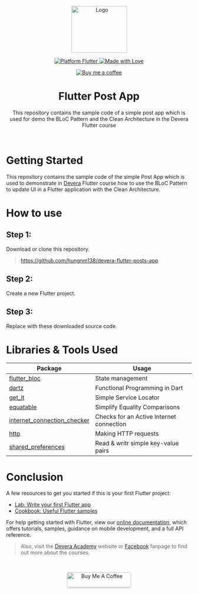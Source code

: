 <p align="center">
  <a href="https://devera.vn/">
    <img src="https://i.ibb.co/g9xNY1k/Devera-Logo.png" alt="Logo" width=151 height=127/>
  </a>
</p>

<p align="center">
  <a href="https://flutter.dev">
    <img src="https://img.shields.io/badge/Platform-Flutter-02569B?logo=flutter" alt="Platform Flutter"/>
  </a>
  <a href="https://flutter.dev">
    <img src="https://img.shields.io/badge/Made%20with-Love-1f425f.svg" alt="Made with Love" />
  </a>
<p>

<p align="center">
  <a href="www.buymeacoffee.com/hungnm138">
    <img src="https://img.shields.io/badge/Buy%20Me%20a%20Coffee-ffdd00?style=for-the-badge&logo=buy-me-a-coffee&logoColor=black" alt="Buy me a coffee"/>
  </a>
</p>

<h1 align="center">Flutter Post App</h1>

<p align="center">This repository contains the sample code of a simple post app which is used for demo the BLoC Pattern and the Clean Architecture in the Devera Flutter course</p>

<br/>

# Getting Started

This repository contains the sample code of the simple Post App which is used to demonstrate in [Devera](https://devera.vn) Flutter course how to use the BLoC Pattern to update UI in a Flutter application with the Clean Architecture.

# How to use

## Step 1: 
Download or clone this repository.
> https://github.com/hungnm138/devera-flutter-posts-app 

## Step 2:
Create a new Flutter project.

## Step 3:
Replace with these downloaded source code.

# Libraries & Tools Used
| Package  | Usage |
| ------ | ------ |
| [flutter_bloc](https://pub.dev/packages/flutter_bloc) | State management
| [dartz](https://pub.dev/packages/dartz) | Functional Programming in Dart
| [get_it](https://pub.dev/packages/get_it) | Simple Service Locator 
| [equatable](https://pub.dev/packages/equatable) | Simplify Equality Comparisons
| [internet_connection_checker](https://pub.dev/packages/internet_connection_checker) | Checks for an Active Internet connection
| [http](https://pub.dev/packages/http) | Making HTTP requests
| [shared_preferences](https://pub.dev/packages/shared_preferences) | Read & writr simple key-value pairs

# Conclusion

A few resources to get you started if this is your first Flutter project:

- [Lab: Write your first Flutter app](https://flutter.dev/docs/get-started/codelab)
- [Cookbook: Useful Flutter samples](https://flutter.dev/docs/cookbook)

For help getting started with Flutter, view our
[online documentation](https://flutter.dev/docs), which offers tutorials,
samples, guidance on mobile development, and a full API reference.

> Also, visit the [Devera Academy](https://devera.vn) website or [Facebook](https://www.facebook.com/DeveraAcademy/) fanpage to find out more about the courses.

<br/>

<p align="center">
  <a href="https://www.buymeacoffee.com/hungnm138" target="_blank">
    <img src="https://cdn.buymeacoffee.com/buttons/default-orange.png" alt="Buy Me A Coffee" style="height: 41px !important;width: 174px !important;box-shadow: 0px 3px 2px 0px rgba(190, 190, 190, 0.5) !important;-webkit-box-shadow: 0px 3px 2px 0px rgba(190, 190, 190, 0.5) !important; border-radius: 5px !important;" >
  </a>
</p>